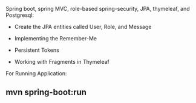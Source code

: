 Spring boot, spring MVC, role-based spring-security, JPA, thymeleaf, and Postgresql:

- Create the JPA entities called User, Role, and Message

- Implementing the Remember-Me

- Persistent Tokens

- Working with Fragments in Thymeleaf

For Running Application:
## mvn spring-boot:run
